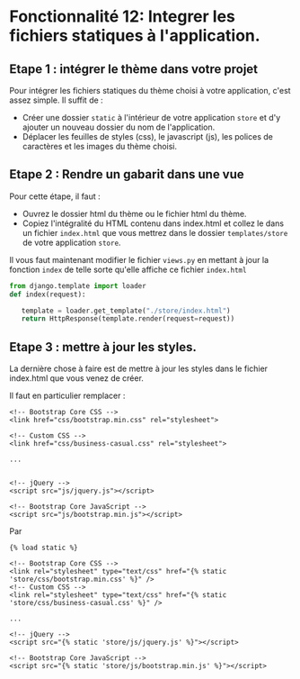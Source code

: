 # Fonctionnalité 12: Integrer les fichiers statiques à l'application.



## Etape 1 : intégrer le thème dans votre projet

Pour intégrer les fichiers statiques du thème choisi à votre application, c'est assez simple. Il suffit de :

 + Créer une dossier `static` à l'intérieur de votre application `store` et d'y ajouter un nouveau dossier du nom de l'application.  
 + Déplacer les feuilles de styles (css), le javascript (js), les polices de caractères et les images du thème choisi. 

 
## Etape 2 : Rendre un gabarit dans une vue
 
Pour cette étape, il faut :

 +  Ouvrez le dossier html du thème ou le fichier html du thème.
 +  Copiez l'intégralité du HTML contenu dans index.html et collez le dans un fichier `index.html` que vous mettrez dans le dossier `templates/store` de votre application `store`.

 
 Il vous faut maintenant modifier le fichier `views.py` en mettant à jour la fonction `index` de telle sorte qu'elle affiche ce fichier `index.html`
 
 ``` PYTHON
 from django.template import loader
 def index(request):

    template = loader.get_template("./store/index.html")
    return HttpResponse(template.render(request=request))
 
  ```
  
## Etape 3 : mettre à jour les styles.

La dernière chose à faire est de mettre à jour les styles dans le fichier index.html que vous venez de créer.

Il faut en particulier remplacer :

```
<!-- Bootstrap Core CSS -->
<link href="css/bootstrap.min.css" rel="stylesheet">

<!-- Custom CSS -->
<link href="css/business-casual.css" rel="stylesheet">

...


<!-- jQuery -->
<script src="js/jquery.js"></script>

<!-- Bootstrap Core JavaScript -->
<script src="js/bootstrap.min.js"></script>
```

Par 

```
{% load static %}

<!-- Bootstrap Core CSS -->
<link rel="stylesheet" type="text/css" href="{% static 'store/css/bootstrap.min.css' %}" />
<!-- Custom CSS -->
<link rel="stylesheet" type="text/css" href="{% static 'store/css/business-casual.css' %}" />

...

<!-- jQuery -->
<script src="{% static 'store/js/jquery.js' %}"></script>

<!-- Bootstrap Core JavaScript -->
<script src="{% static 'store/js/bootstrap.min.js' %}"></script>
 ```
 
 
 
 